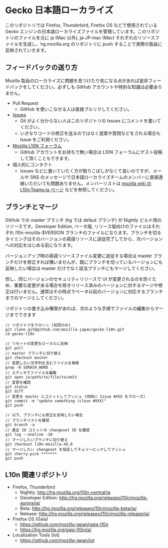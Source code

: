 # Gecko 日本語ローカライズ

このリポジトリでは Firefox, Thunderbird, Firefox OS などで使用されている Gecko エンジンの日本語ローカライズファイルを管理しています。このリポジトリのファイルを元に ja (Mac 以外), ja-JP-mac (Mac) それぞれのリソースファイルを生成し、hg.mozilla.org のリポジトリに push することで実際の製品に反映されていきます。

## フィードバックの送り方

Mozilla 製品のローカライズに問題を見つけたり気になる点があれば是非フィードバックをしてください。必ずしも GitHub アカウントや特別な知識は必要ありません。

* Pull Request
  * GitHub を使いこなせる人は直接プルリクしてください。
* [Issues](https://github.com/mozilla-japan/gecko-l10n/issues)
  * Git がよく分からない人はこのリポジトリの Issues にコメントを書いてください。
  * いきなりコードの修正を送るのではなく提案や質問などをされる場合も Issue をご利用ください。
* [Mozilla L10N フォーラム](http://forums.firehacks.org/l10n/)
  * GitHub アカウントをお持ちで無い場合は L10N フォーラムにゲスト投稿して頂くこともできます。
* 個人的にコンタクト
  * Issues などに書いていたく方が取りこぼしがなくて良いのですが、メールや SNS のメッセージで日本語ローカライズチームのメンバーに直接連絡いただいても問題ありません。メンバーリストは [mozilla wiki の L10n:Teams:ja ページ](https://wiki.mozilla.org/L10n:Teams:ja) などを参照してください。

## ブランチとマージ

GitHub での master ブランチ (hg では defaut ブランチ) が Nightly ビルド用のリソースです。Developer Edition, ベータ版, リリース版向けのファイルはそれぞれ l10n-mozilla-$VERSION ブランチのファイルになります。ブランチを切るタイミングはそのバージョンの英語リソースに追従完了してから、次バージョンへの対応をはじめる前になります。

バージョンアップ時の英語リソースファイル変更に追従する場合は master ブランチだけを修正すれば構いませんが、既にブランチを切っているバージョンにも反映したい場合は master だけでなく該当ブランチにもマージしてください。

但し、同じバージョンのセキュリティリリースで UI が変更されるのを防ぐため、重要な変更がある場合を除きリリース済みのバージョンに対するマージや修正は行いません。通常はその時点でベータ以前のバージョンに対応するブランチまでのマージとしてください。

リポジトリの書き込み権限があれば、次のような手順でファイルの編集からマージまでできます

```
// リポジトリをクローン (初回のみ)
git clone git@github.com:mozilla-japan/gecko-l10n.git
cd gecko-l10n

// リモートの変更をローカルに反映
git pull
// master ブランチに切り替え
git checkout master
// 変更したい文字列を含むファイルを検索
grep -R SERACH_WORD .
// エディタでファイルを編集
git open ja/path/to/file/to/edit
// 変更を確認
git status
git diff
// 変更を master にコミットしてプッシュ (同時に Issue #XXX をクローズ)
git commit -m "update something (close #XXX)"
git push

// 以下、ブランチにも修正を反映したい場合
// ブランチリストを確認
git branch -a
// 直近 10 コミットの changeset ID を確認
git log --oneline -10
// マージしたいブランチに切り替え
git checkout l10n-mozilla-XX.0
// マージしたい chengeset を指定してチェリーピックしてプッシュ
git cherry-pick *******
git push
```

## L10n 関連リポジトリ

* Firefox, Thunderbird
  * Nightly: http://hg.mozilla.org/l10n-central/ja
  * Developer Edition: http://hg.mozilla.org/releases/l10n/mozilla-aurora/ja/
  * Beta: http://hg.mozilla.org/releases/l10n/mozilla-beta/ja/
  * Release: http://hg.mozilla.org/releases/l10n/mozilla-release/ja/
* Firefox OS (Gaia)
  * https://github.com/mozilla-japan/gaia-l10n
  * https://hg.mozilla.org/gaia-l10n/ja/
* Localization Tools (lot)
  * https://github.com/mozilla-japan/lot
